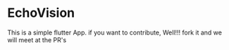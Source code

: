 # EchoVision 

This is a simple flutter App. if you want to contribute, Well!!! fork it and we will meet at the PR's